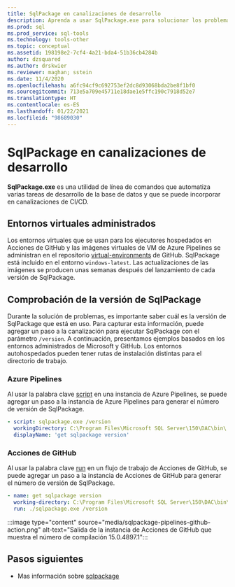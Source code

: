 ```yaml
---
title: SqlPackage en canalizaciones de desarrollo
description: Aprenda a usar SqlPackage.exe para solucionar los problemas de las canalizaciones de desarrollo de la base de datos mediante la comprobación del número de la compilación instalada.
ms.prod: sql
ms.prod_service: sql-tools
ms.technology: tools-other
ms.topic: conceptual
ms.assetid: 198198e2-7cf4-4a21-bda4-51b36cb4284b
author: dzsquared
ms.author: drskwier
ms.reviewer: maghan; sstein
ms.date: 11/4/2020
ms.openlocfilehash: a6fc94cf9c692753ef2dc8d93068bda2be8f1bf0
ms.sourcegitcommit: 713e5a709e45711e18dae1e5ffc190c7918d52e7
ms.translationtype: HT
ms.contentlocale: es-ES
ms.lasthandoff: 01/22/2021
ms.locfileid: "98689030"
---
```

# <a name="sqlpackage-in-development-pipelines"></a>SqlPackage en canalizaciones de desarrollo

**SqlPackage.exe** es una utilidad de línea de comandos que automatiza varias tareas de desarrollo de la base de datos y que se puede incorporar en canalizaciones de CI/CD.

## <a name="managed-virtual-environments"></a>Entornos virtuales administrados

Los entornos virtuales que se usan para los ejecutores hospedados en Acciones de GitHub y las imágenes virtuales de VM de Azure Pipelines se administran en el repositorio [virtual-environments](https://github.com/actions/virtual-environments) de GitHub.  SqlPackage está incluido en el entorno `windows-latest`. Las actualizaciones de las imágenes se producen unas semanas después del lanzamiento de cada versión de SqlPackage.

## <a name="checking-the-sqlpackage-version"></a>Comprobación de la versión de SqlPackage

Durante la solución de problemas, es importante saber cuál es la versión de SqlPackage que está en uso.  Para capturar esta información, puede agregar un paso a la canalización para ejecutar SqlPackage con el parámetro `/version`.  A continuación, presentamos ejemplos basados en los entornos administrados de Microsoft y GitHub. Los entornos autohospedados pueden tener rutas de instalación distintas para el directorio de trabajo.

### <a name="azure-pipelines"></a>Azure Pipelines

Al usar la palabra clave [script](/azure/devops/pipelines/yaml-schema#script) en una instancia de Azure Pipelines, se puede agregar un paso a la instancia de Azure Pipelines para generar el número de versión de SqlPackage.

```yaml
- script: sqlpackage.exe /version
  workingDirectory: C:\Program Files\Microsoft SQL Server\150\DAC\bin\
  displayName: 'get sqlpackage version'
```

### <a name="github-actions"></a>Acciones de GitHub

Al usar la palabra clave [run](https://docs.github.com/en/free-pro-team@latest/actions/reference/workflow-syntax-for-github-actions) en un flujo de trabajo de Acciones de GitHub, se puede agregar un paso a la instancia de Acciones de GitHub para generar el número de versión de SqlPackage.

```yaml
- name: get sqlpackage version
  working-directory: C:\Program Files\Microsoft SQL Server\150\DAC\bin\
  run: ./sqlpackage.exe /version
```

:::image type="content" source="media/sqlpackage-pipelines-github-action.png" alt-text="Salida de la instancia de Acciones de GitHub que muestra el número de compilación 15.0.4897.1":::

## <a name="next-steps"></a>Pasos siguientes

- Mas información sobre [sqlpackage](sqlpackage.md)